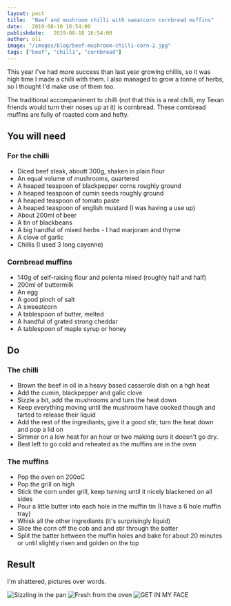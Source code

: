```yaml
---
layout: post
title:  "Beef and mushroom chilli with sweatcorn cornbread muffins"
date:   2019-08-10 16:54:00
publishdate:   2019-08-10 16:54:00
author: oli
image: "/images/blog/beef-mushroom-chilli-corn-2.jpg"
tags: ["beef", "chilli", "cornbread"]
---
```


This year I've had more success than last year growing chillis, so it was high time I made a chilli with them.  I also managed to grow a tonne of herbs, so I thought I'd make use of them too.

The traditional accompaniment to chilli (not that this is a real chilli, my Texan friends would turn their noses up at it) is cornbread.  These cornbread muffins are fully of roasted corn and hefty. 

## You will need

### For the chilli

* Diced beef steak, aboutt 300g, shaken in plain flour
* An equal volume of mushrooms, quartered
* A heaped teaspoon of blackpepper corns roughly ground
* A heaped teaspoon of cumin seeds roughly ground
* A heaped teaspoon of tomato paste
* A heaped teaspoon of english mustard (I was having a use up)
* About 200ml of beer
* A tin of blackbeans
* A big handful of mixed herbs - I had marjoram and thyme
* A clove of garlic
* Chillis (I used 3 long cayenne)

### Cornbread muffins

* 140g of self-raising flour and polenta mixed (roughly half and half) 
* 200ml of buttermilk
* An egg
* A good pinch of salt
* A sweeatcorn
* A tablespoon of butter, melted
* A handful of grated strong cheddar
* A tablespoon of maple syrup or honey

## Do

### The chilli 
* Brown the beef in oil in a heavy based casserole dish on a hgh heat
* Add the cumin, blackpepper and galic clove
* Sizzle a bit, add the mushrooms and turn the heat down
* Keep everything moving until the mushroom have cooked though and tarted to release their liquid
* Add the rest of the ingrediants, give it a good stir, turn the heat down and pop a lid on
* Simmer on a low heat for an hour or two making sure it doesn't go dry.
* Best left to go cold and reheated as the muffins are in the oven


### The muffins

* Pop the oven on 200oC 
* Pop the grill on high
* Stick the corn under grill, keep turning until it nicely blackened on all sides
* Pour a little butter into each hole in the muffin tin (I have a 6 hole muffin tray)
* Whisk all the other ingrediants (it's surprisingly liquid)
* Slice the corn off the cob and and stir through the batter
* Split the batter between the muffin holes and bake for about 20 minutes or until slightly risen and golden on the top


## Result

I'm shattered, pictures over words.

![Sizzling in the pan](/images/blog/beef-mushroom-chilli-corn-1.jpg)
![Fresh from the oven](/images/blog/beef-mushroom-chilli-corn-3.jpg)
![GET IN MY FACE](/images/blog/beef-mushroom-chilli-corn-2.jpg)